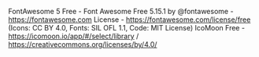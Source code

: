 FontAwesome 5 Free - Font Awesome Free 5.15.1 by @fontawesome - https://fontawesome.com
License - https://fontawesome.com/license/free (Icons: CC BY 4.0, Fonts: SIL OFL 1.1, Code: MIT License)
IcoMoon Free - https://icomoon.io/app/#/select/library / https://creativecommons.org/licenses/by/4.0/
